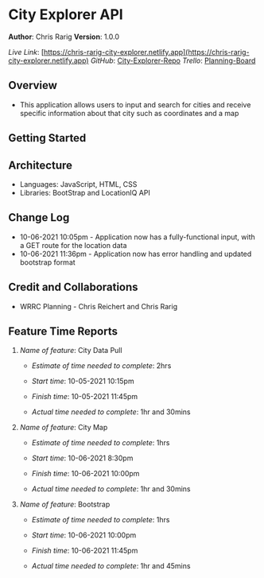 # City Explorer API

**Author**: Chris Rarig
**Version**: 1.0.0

*Live Link*: [https://chris-rarig-city-explorer.netlify.app](https://chris-rarig-city-explorer.netlify.app)
*GitHub*: [City-Explorer-Repo](https://github.com/chrisrarig1/city-explorer-api)
*Trello*: [Planning-Board](https://trello.com/b/yJ6s01tq/lab06)

## Overview

- This application allows users to input and search for cities and receive specific information about that city such as coordinates and a map

## Getting Started
<!-- What are the steps that a user must take in order to build this app on their own machine and get it running? -->

## Architecture

- Languages: JavaScript, HTML, CSS
- Libraries: BootStrap and LocationIQ API

## Change Log

- 10-06-2021 10:05pm - Application now has a fully-functional input, with a GET route for the location data
- 10-06-2021 11:36pm - Application now has error handling and updated bootstrap format

## Credit and Collaborations

- WRRC Planning - Chris Reichert and Chris Rarig

## Feature Time Reports

1. *Name of feature*: City Data Pull

    - *Estimate of time needed to complete*: 2hrs

    - *Start time*: 10-05-2021 10:15pm

    - *Finish time*: 10-05-2021 11:45pm

    - *Actual time needed to complete*: 1hr and 30mins

2. *Name of feature*: City Map

    - *Estimate of time needed to complete*: 1hrs

    - *Start time*: 10-06-2021 8:30pm

    - *Finish time*: 10-06-2021 10:00pm

    - *Actual time needed to complete*: 1hr and 30mins

3. *Name of feature*: Bootstrap

    - *Estimate of time needed to complete*: 1hrs

    - *Start time*: 10-06-2021 10:00pm

    - *Finish time*: 10-06-2021 11:45pm

    - *Actual time needed to complete*: 1hr and 45mins